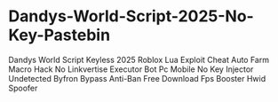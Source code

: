 # Dandys-World-Script-2025-No-Key-Pastebin
Dandys World Script Keyless 2025 Roblox Lua Exploit Cheat Auto Farm Macro Hack No Linkvertise Executor Bot Pc Mobile No Key Injector Undetected Byfron Bypass Anti-Ban Free Download Fps Booster Hwid Spoofer
